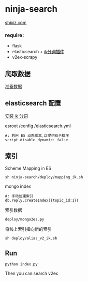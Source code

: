 ninja-search
===

[shixiz.com](http://shixiz.com)

### require:

* flask
* elasticsearch + [ik分词插件](https://github.com/medcl/elasticsearch-analysis-ik)
* v2ex-scrapy 

爬取数据
--------

[准备数据](https://github.com/GreenFaith/v2ex_scrapy)


elasticsearch 配置
-------------------

[安装 ik 分词](https://github.com/medcl/elasticsearch-analysis-ik)

esroot /config /elasticsearch.yml

    #: 启用 ES 动态脚本,以提供综合排序
    script.disable_dynamic: false


索引
--------

Scheme Mapping in ES 
    
    sh ninja-search/deploy/mapping_ik.sh

mongo index
    
    #: 手动创建索引
    db.reply.createIndex({topic_id:1})

索引数据
    
    deploy/mongo2es.py 
    
将线上索引指向新的索引
    
    sh deploy/alias_v2_ik.sh


Run
----
  
    python index.py


Then you can search v2ex
